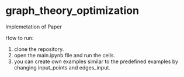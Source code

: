 # graph_theory_optimization

Implemetation of Paper

How to run:
1.  clone the repository.
2.  open the main.ipynb file and run the cells.
3.  you can create own examples similar to the predefined examples by changing input_points and edges_input.
